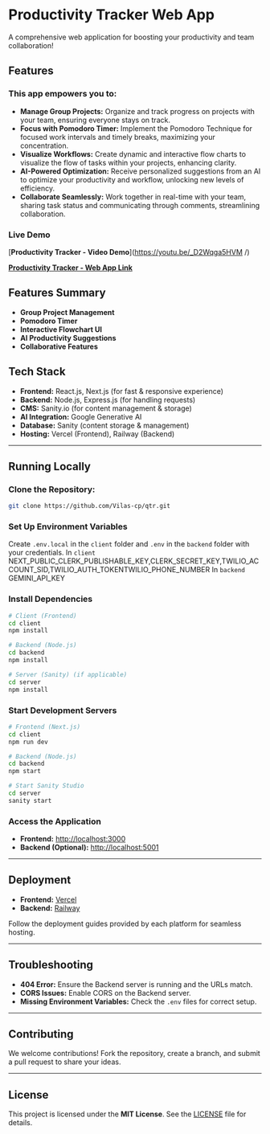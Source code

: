 # Productivity Tracker Web App

A comprehensive web application for boosting your productivity and team collaboration!

## Features

### This app empowers you to:

- **Manage Group Projects:** Organize and track progress on projects with your team, ensuring everyone stays on track.
- **Focus with Pomodoro Timer:** Implement the Pomodoro Technique for focused work intervals and timely breaks, maximizing your concentration.
- **Visualize Workflows:** Create dynamic and interactive flow charts to visualize the flow of tasks within your projects, enhancing clarity.
- **AI-Powered Optimization:** Receive personalized suggestions from an AI to optimize your productivity and workflow, unlocking new levels of efficiency.
- **Collaborate Seamlessly:** Work together in real-time with your team, sharing task status and communicating through comments, streamlining collaboration.

### Live Demo


[**Productivity Tracker - Video Demo**](https://youtu.be/_D2Wqga5HVM /)

[**Productivity Tracker - Web App Link**](https://qtr-vilas-cps-projects.vercel.app/)

## Features Summary

- **Group Project Management**
- **Pomodoro Timer**
- **Interactive Flowchart UI**
- **AI Productivity Suggestions**
- **Collaborative Features**

## Tech Stack

- **Frontend:** React.js, Next.js (for fast & responsive experience)
- **Backend:** Node.js, Express.js (for handling requests)
- **CMS:** Sanity.io (for content management & storage)
- **AI Integration:** Google Generative AI
- **Database:** Sanity (content storage & management)
- **Hosting:** Vercel (Frontend), Railway (Backend)

---

## Running Locally

### Clone the Repository:
```bash
git clone https://github.com/Vilas-cp/qtr.git

```

### Set Up Environment Variables
Create `.env.local` in the `client` folder and `.env` in the `backend` folder with your credentials.
In `client`
NEXT_PUBLIC_CLERK_PUBLISHABLE_KEY,CLERK_SECRET_KEY,TWILIO_ACCOUNT_SID,TWILIO_AUTH_TOKENTWILIO_PHONE_NUMBER
In `backend`
GEMINI_API_KEY


### Install Dependencies
```bash
# Client (Frontend)
cd client
npm install

# Backend (Node.js)
cd backend
npm install

# Server (Sanity) (if applicable)
cd server
npm install
```

### Start Development Servers
```bash
# Frontend (Next.js)
cd client
npm run dev

# Backend (Node.js)
cd backend
npm start

# Start Sanity Studio 
cd server
sanity start

```

### Access the Application
- **Frontend:** [http://localhost:3000](http://localhost:3000)
- **Backend (Optional):** [http://localhost:5001](http://localhost:5001)

---

## Deployment

- **Frontend:** [Vercel](https://vercel.com/)
- **Backend:** [Railway](https://railway.app/)

Follow the deployment guides provided by each platform for seamless hosting.

---

## Troubleshooting

- **404 Error:** Ensure the Backend server is running and the URLs match.
- **CORS Issues:** Enable CORS on the Backend server.
- **Missing Environment Variables:** Check the `.env` files for correct setup.

---

## Contributing

We welcome contributions! Fork the repository, create a branch, and submit a pull request to share your ideas.

---

## License

This project is licensed under the **MIT License**. See the [LICENSE](LICENSE) file for details.
